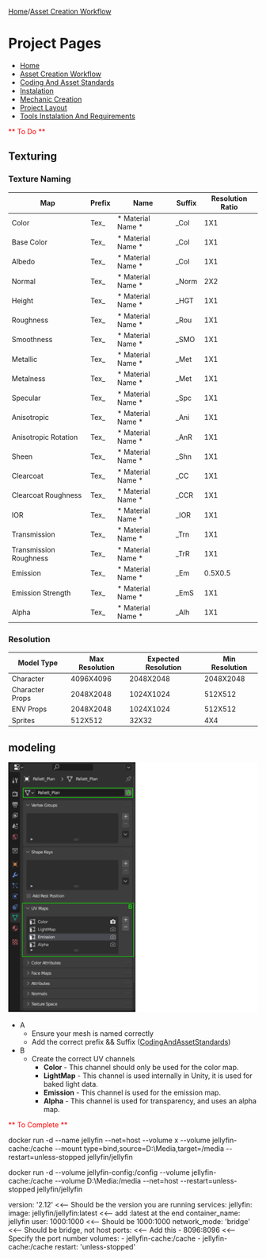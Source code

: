 [Home](../../README.md)/[Asset Creation Workflow](./AssetCreationWorkflow.md)
# Project Pages
- [Home](../../README.md)
- [Asset Creation Workflow](./AssetCreationWorkflow.md)
- [Coding And Asset Standards](./CodingAndAssetStandards.md)
- [Instalation](./Instalation.MD)
- [Mechanic Creation](./MechanicCreation.md)
- [Project Layout](./ProjectLayout.MD)
- [Tools Instalation And Requirements](./ToolsInstalationAndRequirements.md)


<span style="color:red">** To Do **</span>
## Texturing
### Texture Naming
|Map|Prefix|Name|Suffix|Resolution Ratio|
|---|---|---|---|---|
|Color|Tex_|* Material Name *|_Col|1X1|
|Base Color|Tex_|* Material Name *|_Col|1X1|
|Albedo|Tex_|* Material Name *|_Col|1X1|
|Normal|Tex_|* Material Name *|_Norm|2X2|
|Height|Tex_|* Material Name *|_HGT|1X1|
|Roughness|Tex_|* Material Name *|_Rou|1X1|
|Smoothness|Tex_|* Material Name *|_SMO|1X1|
|Metallic|Tex_|* Material Name *|_Met|1X1|
|Metalness|Tex_|* Material Name *|_Met|1X1|
|Specular|Tex_|* Material Name *|_Spc|1X1|
|Anisotropic|Tex_|* Material Name *|_Ani|1X1|
|Anisotropic Rotation|Tex_|* Material Name *|_AnR|1X1|
|Sheen|Tex_|* Material Name *|_Shn|1X1|
|Clearcoat|Tex_|* Material Name *|_CC|1X1|
|Clearcoat Roughness|Tex_|* Material Name *|_CCR|1X1|
|IOR|Tex_|* Material Name *|_IOR|1X1|
|Transmission|Tex_|* Material Name *|_Trn|1X1|
|Transmission Roughness|Tex_|* Material Name *|_TrR|1X1|
|Emission|Tex_|* Material Name *|_Em|0.5X0.5|
|Emission Strength|Tex_|* Material Name *|_EmS|1X1|
|Alpha|Tex_|* Material Name *|_Alh|1X1|
### Resolution
|Model Type|Max Resolution|Expected Resolution|Min Resolution|
|---|---|---|---|
|Character|4096X4096|2048X2048|2048X2048|
|Character Props|2048X2048|1024X1024|512X512|
|ENV Props|2048X2048|1024X1024|512X512|
|Sprites|512X512|32X32|4X4|

## modeling
![Alt text](../Recources/AssetCreationWorkflow/AssetCreationWorkflow.png)
- A
    - Ensure your mesh is named correctly
    - Add the correct prefix && Suffix ([CodingAndAssetStandards](CodingAndAssetStandards.md))
- B
    - Create the correct UV channels
        - <b>Color</b> - This channel should only be used for the color map.
        - <b>LightMap</b> - This channel is used internally in Unity, it is used for baked light data.
        - <b>Emission</b> - This channel is used for the emission map.
        - <b>Alpha</b> - This channel is used for transparency, and uses an alpha map.

<span style="color:red">** To Complete **</span>




docker run -d --name jellyfin  --net=host --volume x --volume jellyfin-cache:/cache --mount type=bind,source=D:\Media,target=/media --restart=unless-stopped jellyfin/jellyfin

docker run -d --volume jellyfin-config:/config --volume jellyfin-cache:/cache --volume D:\Media:/media --net=host --restart=unless-stopped jellyfin/jellyfin

version: '2.12' <<-- Should be the version you are running
services:
  jellyfin:
    image: jellyfin/jellyfin:latest <<-- add :latest at the end
    container_name: jellyfin
    user: 1000:1000 <<-- Should be 1000:1000
    network_mode: 'bridge' <<-- Should be bridge, not host
    ports: <<-- Add this
      - 8096:8096 <<-- Specify the port number
    volumes:
      - jellyfin-cache:/cache
      - jellyfin-cache:/cache
    restart: 'unless-stopped'